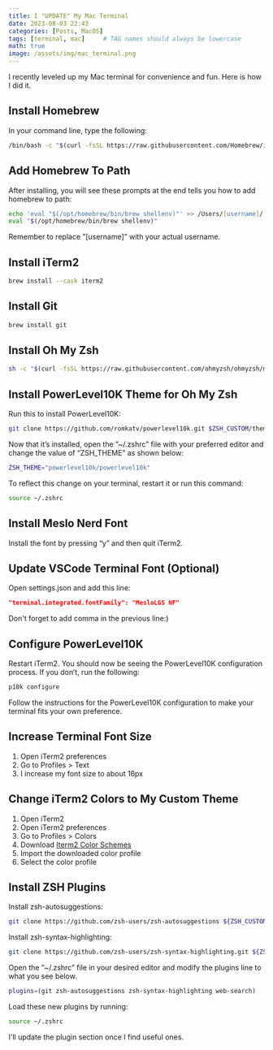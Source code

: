 ```yaml
---
title: I "UPDATE" My Mac Terminal
date: 2023-08-03 22:43
categories: [Posts, MacOS]
tags: [terminal, mac]     # TAG names should always be lowercase
math: true
image: /assets/img/mac_terminal.png
---
```


I recently leveled up my Mac terminal for convenience and fun. Here is how I did it.

## Install Homebrew
In your command line, type the following:
```zsh
/bin/bash -c "$(curl -fsSL https://raw.githubusercontent.com/Homebrew/install/HEAD/install.sh)"
```
## Add Homebrew To Path
After installing, you will see these prompts at the end tells you how to add homebrew to path:
```zsh
echo 'eval "$(/opt/homebrew/bin/brew shellenv)"' >> /Users/[username]/.zprofile
eval "$(/opt/homebrew/bin/brew shellenv)"
```
Remember to replace ”[username]” with your actual username.

## Install iTerm2
```zsh
brew install --cask iterm2
```

## Install Git
```zsh
brew install git
```

## Install Oh My Zsh
```zsh
sh -c "$(curl -fsSL https://raw.githubusercontent.com/ohmyzsh/ohmyzsh/master/tools/install.sh)"
```

## Install PowerLevel10K Theme for Oh My Zsh
Run this to install PowerLevel10K:
```zsh
git clone https://github.com/romkatv/powerlevel10k.git $ZSH_CUSTOM/themes/powerlevel10k
```
Now that it’s installed, open the ”~/.zshrc” file with your preferred editor and change the value of “ZSH_THEME” as shown below:
```zsh
ZSH_THEME="powerlevel10k/powerlevel10k"
```
To reflect this change on your terminal, restart it or run this command:
```zsh
source ~/.zshrc
```

## Install Meslo Nerd Font
Install the font by pressing “y” and then quit iTerm2.

## Update VSCode Terminal Font (Optional)
Open settings.json and add this line:
```json
"terminal.integrated.fontFamily": "MesloLGS NF"
```
Don't forget to add comma in the previous line:)

## Configure PowerLevel10K
Restart iTerm2. You should now be seeing the PowerLevel10K configuration process. If you don’t, run the following:
```zsh
p10k configure
```
Follow the instructions for the PowerLevel10K configuration to make your terminal fits your own preference.

## Increase Terminal Font Size
1. Open iTerm2 preferences
2. Go to Profiles > Text
3. I increase my font size to about 16px

## Change iTerm2 Colors to My Custom Theme
1. Open iTerm2
2. Open iTerm2 preferences
3. Go to Profiles > Colors
4. Download [Iterm2 Color Schemes](https://iterm2colorschemes.com/)
5. Import the downloaded color profile
6. Select the color profile
   
## Install ZSH Plugins
Install zsh-autosuggestions:
```zsh
git clone https://github.com/zsh-users/zsh-autosuggestions ${ZSH_CUSTOM:-~/.oh-my-zsh/custom}/plugins/zsh-autosuggestions
```
Install zsh-syntax-highlighting:
```zsh
git clone https://github.com/zsh-users/zsh-syntax-highlighting.git ${ZSH_CUSTOM:-~/.oh-my-zsh/custom}/plugins/zsh-syntax-highlighting
```
Open the ”~/.zshrc” file in your desired editor and modify the plugins line to what you see below.
```zsh
plugins=(git zsh-autosuggestions zsh-syntax-highlighting web-search)
```
Load these new plugins by running:
```zsh
source ~/.zshrc
```

I'll update the plugin section once I find useful ones.






